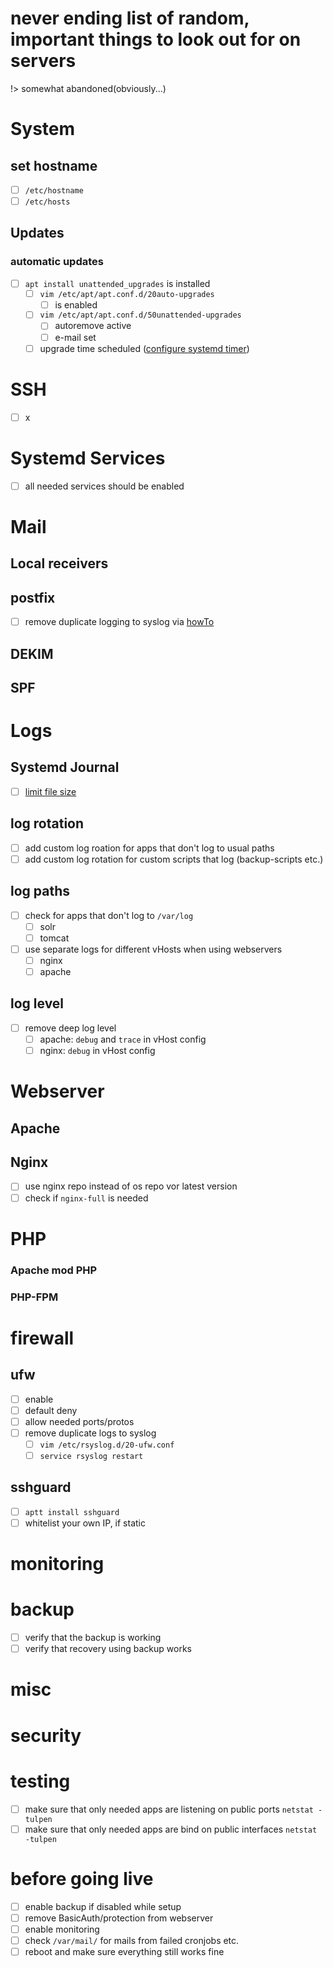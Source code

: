 # never ending list of random, important things to look out for on servers

!> somewhat abandoned(obviously...)

# System
## set hostname
- [ ] `/etc/hostname`
- [ ] `/etc/hosts`

## Updates
### automatic updates
- [ ] `apt install unattended_upgrades` is installed
    - [ ] `vim /etc/apt/apt.conf.d/20auto-upgrades`
        - [ ] is enabled
    - [ ] `vim /etc/apt/apt.conf.d/50unattended-upgrades`
        - [ ] autoremove active
        - [ ] e-mail set
    - [ ] upgrade time scheduled ([configure systemd timer](https://wiki.debian.org/UnattendedUpgrades))

# SSH

- [ ] x

# Systemd Services

- [ ] all needed services should be enabled

# Mail
## Local receivers
## postfix
- [ ] remove duplicate logging to syslog via [howTo](https://serverfault.com/questions/264965/rsyslog-conf-disable-mail-info-and-or-disable-postfix-reporting)

## DEKIM
## SPF
# Logs
## Systemd Journal
- [ ] [limit file size](https://wiki.manjaro.org/index.php?title=Limit_the_size_of_.log_files_%26_the_journal)

## log rotation
- [ ] add custom log roation for apps that don't log to usual paths
- [ ] add custom log rotation for custom scripts that log (backup-scripts etc.)

## log paths
- [ ] check for apps that don't log to `/var/log`
    - [ ] solr
    - [ ] tomcat
- [ ] use separate logs for different vHosts when using webservers
    - [ ] nginx
    - [ ] apache
    
## log level
- [ ] remove deep log level
    - [ ] apache: `debug` and `trace` in vHost config
    - [ ] nginx: `debug` in vHost config

# Webserver

## Apache
## Nginx
- [ ] use nginx repo instead of os repo vor latest version
- [ ] check if `nginx-full` is needed

# PHP

### Apache mod PHP
### PHP-FPM
# firewall
## ufw
- [ ] enable
- [ ] default deny
- [ ] allow needed ports/protos
- [ ] remove duplicate logs to syslog
    - [ ] `vim /etc/rsyslog.d/20-ufw.conf`
    - [ ] `service rsyslog restart`
    
## sshguard
- [ ] `aptt install sshguard`
- [ ] whitelist your own IP, if static

# monitoring
# backup
- [ ] verify that the backup is working
- [ ] verify that recovery using backup works

# misc
# security
# testing
- [ ] make sure that only needed apps are listening on public ports `netstat -tulpen`
- [ ] make sure that only needed apps are bind on public interfaces `netstat -tulpen`

# before going live
- [ ] enable backup if disabled while setup
- [ ] remove BasicAuth/protection from webserver
- [ ] enable monitoring
- [ ] check `/var/mail/` for mails from failed cronjobs etc.
- [ ] reboot and make sure everything still works fine
